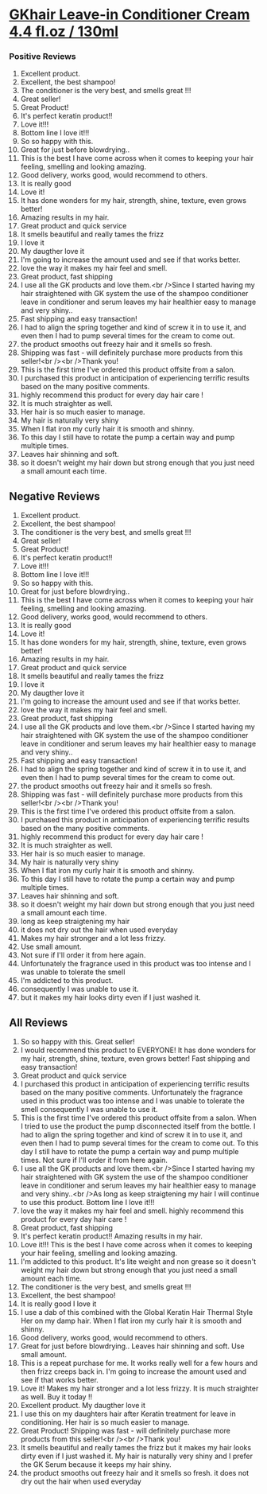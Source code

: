 # [GKhair Leave-in Conditioner Cream 4.4 fl.oz / 130ml](https://products.checkmycream.com/products/GKhair-Leave-in-Conditioner-Cream-4.4-fl.oz-130ml.html)

### Positive Reviews

<ol>
      <li>Excellent product.</li>
      <li>Excellent, the best shampoo!</li>
      <li>The conditioner is the very best, and smells great !!!</li>
      <li>Great seller!</li>
      <li>Great Product!  </li>
      <li>It&#x27;s perfect keratin product!!  </li>
      <li>Love it!!!  </li>
      <li>Bottom line I love it!!!</li>
      <li>So so happy with this.</li>
      <li>Great for just before blowdrying..</li>
      <li>This is the best I have come across when it comes to keeping your hair feeling, smelling and looking amazing.</li>
      <li>Good delivery, works good, would recommend to others.</li>
      <li>It is really good</li>
      <li>Love it!</li>
      <li>It has done wonders for my hair, strength, shine, texture, even grows better!</li>
      <li>Amazing results in my hair.</li>
      <li>Great product and quick service</li>
      <li>It smells beautiful and really tames the frizz</li>
      <li>I love it</li>
      <li>My daugther love it</li>
      <li>I&#x27;m going to increase the amount used and see if that works better.</li>
      <li>love the way it makes my hair feel and smell.</li>
      <li>Great product, fast shipping</li>
      <li>I use all the GK products and love them.&lt;br /&gt;Since I started having my hair straightened with GK system the use of the shampoo conditioner leave in conditioner and serum leaves my hair healthier easy to manage and very shiny..</li>
      <li>Fast shipping and easy transaction!</li>
      <li>I had to align the spring together and kind of screw it in to use it, and even then I had to pump several times for the cream to come out.</li>
      <li>the product smooths out freezy hair and it smells so fresh.</li>
      <li>Shipping was fast - will definitely purchase more products from this seller!&lt;br /&gt;&lt;br /&gt;Thank you!</li>
      <li>This is the first time I&#x27;ve ordered this product offsite from a salon.</li>
      <li>I purchased this product in anticipation of experiencing terrific results based on the many positive comments.</li>
      <li>highly recommend this product for every day hair care !</li>
      <li>It is much straighter as well.  </li>
      <li>Her hair is so much easier to manage.</li>
      <li>My hair is naturally very shiny</li>
      <li>When I flat iron my curly hair it is smooth and shinny.</li>
      <li>To this day I still have to rotate the pump a certain way and pump multiple times.</li>
      <li>Leaves hair shinning and soft.</li>
      <li>so it doesn&#x27;t weight my hair down but strong enough that you just need a small amount each time.</li>
</ol>


<h2>Negative Reviews</h2>
<ol>
<li> Excellent product.</li>
<li> Excellent, the best shampoo!</li>
<li> The conditioner is the very best, and smells great !!!</li>
<li> Great seller!</li>
<li> Great Product!  </li>
<li> It&#x27;s perfect keratin product!!  </li>
<li> Love it!!!  </li>
<li> Bottom line I love it!!!</li>
<li> So so happy with this.</li>
<li> Great for just before blowdrying..</li>
<li> This is the best I have come across when it comes to keeping your hair feeling, smelling and looking amazing.</li>
<li> Good delivery, works good, would recommend to others.</li>
<li> It is really good</li>
<li> Love it!</li>
<li> It has done wonders for my hair, strength, shine, texture, even grows better!</li>
<li> Amazing results in my hair.</li>
<li> Great product and quick service</li>
<li> It smells beautiful and really tames the frizz</li>
<li> I love it</li>
<li> My daugther love it</li>
<li> I&#x27;m going to increase the amount used and see if that works better.</li>
<li> love the way it makes my hair feel and smell.</li>
<li> Great product, fast shipping</li>
<li> I use all the GK products and love them.&lt;br /&gt;Since I started having my hair straightened with GK system the use of the shampoo conditioner leave in conditioner and serum leaves my hair healthier easy to manage and very shiny..</li>
<li> Fast shipping and easy transaction!</li>
<li> I had to align the spring together and kind of screw it in to use it, and even then I had to pump several times for the cream to come out.</li>
<li> the product smooths out freezy hair and it smells so fresh.</li>
<li> Shipping was fast - will definitely purchase more products from this seller!&lt;br /&gt;&lt;br /&gt;Thank you!</li>
<li> This is the first time I&#x27;ve ordered this product offsite from a salon.</li>
<li> I purchased this product in anticipation of experiencing terrific results based on the many positive comments.</li>
<li> highly recommend this product for every day hair care !</li>
<li> It is much straighter as well.  </li>
<li> Her hair is so much easier to manage.</li>
<li> My hair is naturally very shiny</li>
<li> When I flat iron my curly hair it is smooth and shinny.</li>
<li> To this day I still have to rotate the pump a certain way and pump multiple times.</li>
<li> Leaves hair shinning and soft.</li>
<li> so it doesn&#x27;t weight my hair down but strong enough that you just need a small amount each time.</li>
<li> long as keep straigtening my hair</li>
<li> it does not dry out the hair when used everyday</li>
<li> Makes my hair stronger and a lot less frizzy.</li>
<li> Use small amount.</li>
<li> Not sure if I&#x27;ll order it from here again.</li>
<li> Unfortunately the fragrance used in this product was too intense and I was unable to tolerate the smell</li>
<li> I&#x27;m addicted to this product.</li>
<li> consequently I was unable to use it.</li>
<li> but it makes my hair looks dirty even if I just washed it.</li>
</ol>

<h2>All Reviews</h2>

<ol>
    <li> So so happy with this. Great seller!</li>
    <li> I would recommend this product to EVERYONE! It has done wonders for my hair, strength, shine, texture, even grows better! Fast shipping and easy transaction!</li>
    <li> Great product and quick service</li>
    <li> I purchased this product in anticipation of experiencing terrific results based on the many positive comments. Unfortunately the fragrance used in this product was too intense and I was unable to tolerate the smell consequently I was unable to use it.</li>
    <li> This is the first time I&#x27;ve ordered this product offsite from a salon. When I tried to use the product the pump disconnected itself from the bottle. I had to align the spring together and kind of screw it in to use it, and even then I had to pump several times for the cream to come out. To this day I still have to rotate the pump a certain way and pump multiple times. Not sure if I&#x27;ll order it from here again.</li>
    <li> I use all the GK products and love them.&lt;br /&gt;Since I started having my hair straightened with GK system the use of the shampoo conditioner leave in conditioner and serum leaves my hair healthier easy to manage and very shiny..&lt;br /&gt;As long as keep straigtening my hair I will continue to use this product. Bottom line I love it!!!</li>
    <li> love the way it makes my hair feel and smell. highly recommend this product for every day hair care !</li>
    <li> Great product, fast shipping</li>
    <li> It&#x27;s perfect keratin product!!  Amazing results in my hair.</li>
    <li> Love it!!!  This is the best I have come across when it comes to keeping your hair feeling, smelling and looking amazing.</li>
    <li> I&#x27;m addicted to this product. It&#x27;s lite weight and non grease so it doesn&#x27;t weight my hair down but strong enough that you just need a small amount each time.</li>
    <li> The conditioner is the very best, and smells great !!!</li>
    <li> Excellent, the best shampoo!</li>
    <li> It is really good I love it</li>
    <li> I use a dab of this combined with the Global Keratin Hair Thermal Style Her on my damp hair. When I flat iron my curly hair it is smooth and shinny.</li>
    <li> Good delivery, works good, would recommend to others.</li>
    <li> Great for just before blowdrying.. Leaves hair shinning and soft. Use small amount.</li>
    <li> This is a repeat purchase for me.  It works really well for a few hours and then frizz creeps back in. I&#x27;m going to increase the amount used and see if that works better.</li>
    <li> Love it! Makes my hair stronger and a lot less frizzy. It is much straighter as well.  Buy it today !!</li>
    <li> Excellent product. My daugther love it</li>
    <li> I use this on my daughters hair after Keratin treatment for leave in conditioning.  Her hair is so much easier to manage.</li>
    <li> Great Product!  Shipping was fast - will definitely purchase more products from this seller!&lt;br /&gt;&lt;br /&gt;Thank you!</li>
    <li> It smells beautiful and really tames the frizz but it makes my hair looks dirty even if I just washed it. My hair is naturally very shiny and I prefer the GK Serum because it keeps my hair shiny.</li>
    <li> the product smooths out freezy hair and it smells so fresh. it does not dry out the hair when used everyday</li>
</ol>




